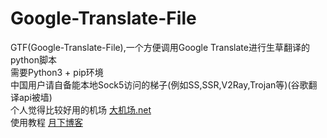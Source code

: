 # Google-Translate-File
GTF(Google-Translate-File),一个方便调用Google Translate进行生草翻译的python脚本
<br>
需要Python3 + pip环境
<br>
中国用户请自备能本地Sock5访问的梯子(例如SS,SSR,V2Ray,Trojan等)(谷歌翻译api被墙)
<br>
个人觉得比较好用的机场 <a href="大机场.net">大机场.net<a>
<br>
使用教程 <a href="ssrvps.org">月下博客<a>
